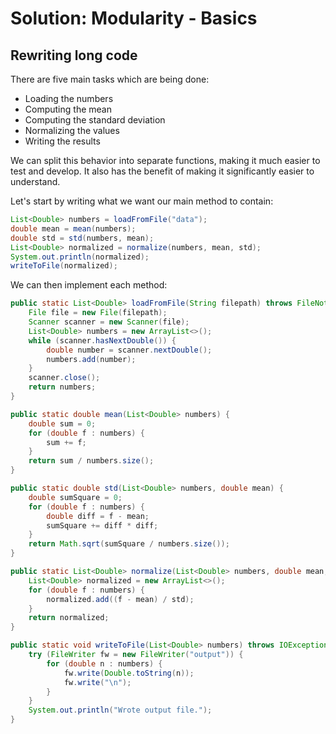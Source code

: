 # Solution: Modularity - Basics

## Rewriting long code

There are five main tasks which are being done:
- Loading the numbers
- Computing the mean
- Computing the standard deviation
- Normalizing the values
- Writing the results

We can split this behavior into separate functions, making it much easier to test and develop. It also has the benefit of making it significantly easier to understand.

Let's start by writing what we want our main method to contain:

```java
List<Double> numbers = loadFromFile("data");
double mean = mean(numbers);
double std = std(numbers, mean);
List<Double> normalized = normalize(numbers, mean, std);
System.out.println(normalized);
writeToFile(normalized);
```

We can then implement each method:

```java
public static List<Double> loadFromFile(String filepath) throws FileNotFoundException {
    File file = new File(filepath);
    Scanner scanner = new Scanner(file);
    List<Double> numbers = new ArrayList<>();
    while (scanner.hasNextDouble()) {
        double number = scanner.nextDouble();
        numbers.add(number);
    }
    scanner.close();
    return numbers;
}

public static double mean(List<Double> numbers) {
    double sum = 0;
    for (double f : numbers) {
        sum += f;
    }
    return sum / numbers.size();
}

public static double std(List<Double> numbers, double mean) {
    double sumSquare = 0;
    for (double f : numbers) {
        double diff = f - mean;
        sumSquare += diff * diff;
    }
    return Math.sqrt(sumSquare / numbers.size());
}

public static List<Double> normalize(List<Double> numbers, double mean, double std) {
    List<Double> normalized = new ArrayList<>();
    for (double f : numbers) {
        normalized.add((f - mean) / std);
    }
    return normalized;
}

public static void writeToFile(List<Double> numbers) throws IOException {
    try (FileWriter fw = new FileWriter("output")) {
        for (double n : numbers) {
            fw.write(Double.toString(n));
            fw.write("\n");
        }
    }
    System.out.println("Wrote output file.");
}
```